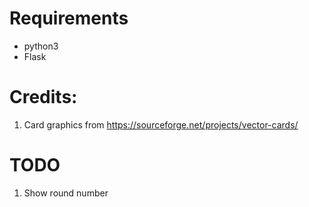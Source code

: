 
# Requirements

* python3
* Flask

# Credits:
1. Card graphics from
   https://sourceforge.net/projects/vector-cards/

# TODO

1. Show round number
